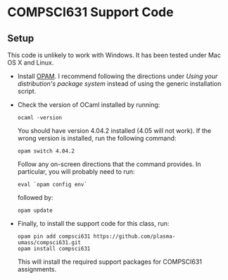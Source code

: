 COMPSCI631 Support Code
=======================

Setup
-----

This code is unlikely to work with Windows. It has been tested under Mac OS X
and Linux.

- Install [OPAM](https://opam.ocaml.org/doc/Install.html). I recommend
  following the directions under *Using your distribution's package
  system* instead of using the generic installation script.
  
- Check the version of OCaml installed by running:

  ```
  ocaml -version
  ```
  
  You should have version 4.04.2 installed (4.05 will not work). If the wrong version is
  installed, run the following command:
  
  ```
  opam switch 4.04.2
  ```

  Follow any on-screen directions that the command provides. In particular, you will probably
  need to run:
  
  ```
  eval `opam config env`
  ```
  
  followed by:
  
  ```
  opam update
  ```
  

- Finally, to install the support code for this class, run:

  ```
  opam pin add compsci631 https://github.com/plasma-umass/compsci631.git
  opam install compsci631
  ```

  This will install the required support packages for COMPSCI631 assignments.
